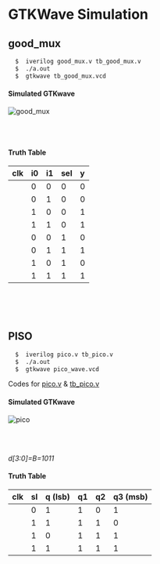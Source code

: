 # GTKWave Simulation

## good_mux

```bash
  $  iverilog good_mux.v tb_good_mux.v 
  $  ./a.out
  $  gtkwave tb_good_mux.vcd
```



####  Simulated GTKwave

![good_mux](https://github.com/PavanCGowda/vsd_workshop/assets/101002213/97235063-e026-49f6-979b-2c98c415b298)

<br />

<br />



####  Truth Table

|  clk   | i0 | i1   | sel               |  y  |
  |  :-------- | :-------- | :------- | :------------------------- | :-------|
  |  | 0 | 0   |        0       |  0   |
|   | 0| 1    |      0          |  0    |
|   | 1| 0   |         0       |  1   |
  | | 1| 1    |        0     |  1   |
 |  | 0 | 0   |        1      |  0   |
|   | 0| 1    |      1         |  1   |
|   | 1| 0   |         1      |  0   |
  | | 1| 1    |        1     |  1   |

<br />
<br />
<br />

## PISO

```bash
  $  iverilog pico.v tb_pico.v     
  $  ./a.out
  $  gtkwave pico_wave.vcd
```
Codes for [pico.v](https://github.com/PavanCGowda/vsd_workshop/blob/main/PISO_code/piso.v) & [tb_pico.v](https://github.com/PavanCGowda/vsd_workshop/blob/main/PISO_code/tb_piso.v)

####  Simulated GTKwave

![pico](https://github.com/PavanCGowda/vsd_workshop/assets/101002213/dbe3482a-888e-4ac6-b9f5-7c1dda85b548)

<br />
<br />


_d[3:0]=B=1011_


####  Truth Table

|  clk             |     sl     | q  (lsb)     | q1             |  q2       |     q3 (msb)  |
  |  :-------- | :-------- | :------- | :------- | :-------|  :------- |
  |              |      0        |       1    |    1       |     0     |        1     |
|              |      1        |       1    |      1     |     1     |      0       |
|              |      1        |       0    |    1       |     1     |        1     |
|              |      1        |       1    |    1       |     1     |       1      |

